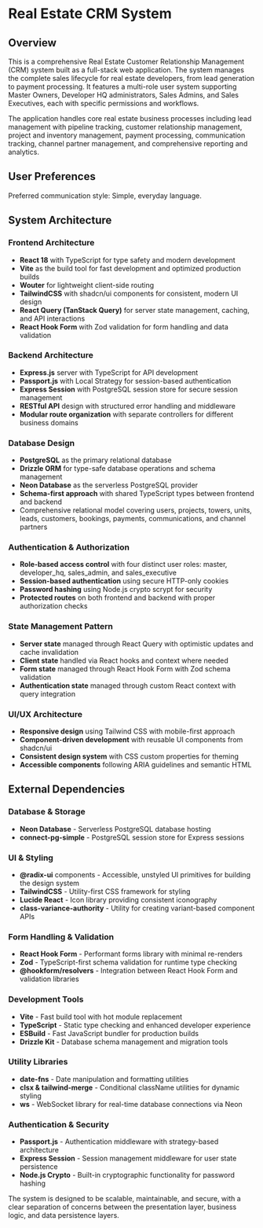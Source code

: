 # Real Estate CRM System

## Overview

This is a comprehensive Real Estate Customer Relationship Management (CRM) system built as a full-stack web application. The system manages the complete sales lifecycle for real estate developers, from lead generation to payment processing. It features a multi-role user system supporting Master Owners, Developer HQ administrators, Sales Admins, and Sales Executives, each with specific permissions and workflows.

The application handles core real estate business processes including lead management with pipeline tracking, customer relationship management, project and inventory management, payment processing, communication tracking, channel partner management, and comprehensive reporting and analytics.

## User Preferences

Preferred communication style: Simple, everyday language.

## System Architecture

### Frontend Architecture
- **React 18** with TypeScript for type safety and modern development
- **Vite** as the build tool for fast development and optimized production builds
- **Wouter** for lightweight client-side routing
- **TailwindCSS** with shadcn/ui components for consistent, modern UI design
- **React Query (TanStack Query)** for server state management, caching, and API interactions
- **React Hook Form** with Zod validation for form handling and data validation

### Backend Architecture
- **Express.js** server with TypeScript for API development
- **Passport.js** with Local Strategy for session-based authentication
- **Express Session** with PostgreSQL session store for secure session management
- **RESTful API** design with structured error handling and middleware
- **Modular route organization** with separate controllers for different business domains

### Database Design
- **PostgreSQL** as the primary relational database
- **Drizzle ORM** for type-safe database operations and schema management
- **Neon Database** as the serverless PostgreSQL provider
- **Schema-first approach** with shared TypeScript types between frontend and backend
- Comprehensive relational model covering users, projects, towers, units, leads, customers, bookings, payments, communications, and channel partners

### Authentication & Authorization
- **Role-based access control** with four distinct user roles: master, developer_hq, sales_admin, and sales_executive
- **Session-based authentication** using secure HTTP-only cookies
- **Password hashing** using Node.js crypto scrypt for security
- **Protected routes** on both frontend and backend with proper authorization checks

### State Management Pattern
- **Server state** managed through React Query with optimistic updates and cache invalidation
- **Client state** handled via React hooks and context where needed
- **Form state** managed through React Hook Form with Zod schema validation
- **Authentication state** managed through custom React context with query integration

### UI/UX Architecture
- **Responsive design** using Tailwind CSS with mobile-first approach
- **Component-driven development** with reusable UI components from shadcn/ui
- **Consistent design system** with CSS custom properties for theming
- **Accessible components** following ARIA guidelines and semantic HTML

## External Dependencies

### Database & Storage
- **Neon Database** - Serverless PostgreSQL database hosting
- **connect-pg-simple** - PostgreSQL session store for Express sessions

### UI & Styling
- **@radix-ui** components - Accessible, unstyled UI primitives for building the design system
- **TailwindCSS** - Utility-first CSS framework for styling
- **Lucide React** - Icon library providing consistent iconography
- **class-variance-authority** - Utility for creating variant-based component APIs

### Form Handling & Validation
- **React Hook Form** - Performant forms library with minimal re-renders
- **Zod** - TypeScript-first schema validation for runtime type checking
- **@hookform/resolvers** - Integration between React Hook Form and validation libraries

### Development Tools
- **Vite** - Fast build tool with hot module replacement
- **TypeScript** - Static type checking and enhanced developer experience
- **ESBuild** - Fast JavaScript bundler for production builds
- **Drizzle Kit** - Database schema management and migration tools

### Utility Libraries
- **date-fns** - Date manipulation and formatting utilities
- **clsx & tailwind-merge** - Conditional className utilities for dynamic styling
- **ws** - WebSocket library for real-time database connections via Neon

### Authentication & Security
- **Passport.js** - Authentication middleware with strategy-based architecture
- **Express Session** - Session management middleware for user state persistence
- **Node.js Crypto** - Built-in cryptographic functionality for password hashing

The system is designed to be scalable, maintainable, and secure, with a clear separation of concerns between the presentation layer, business logic, and data persistence layers.